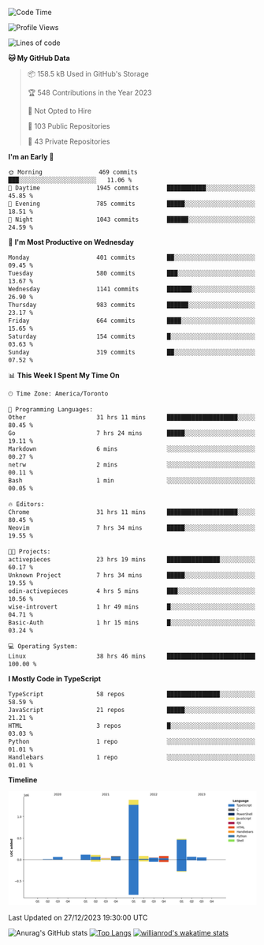 <!--START_SECTION:waka-->
![Code Time](http://img.shields.io/badge/Code%20Time-984%20hrs%203%20mins-blue)

![Profile Views](http://img.shields.io/badge/Profile%20Views-1-blue)

![Lines of code](https://img.shields.io/badge/From%20Hello%20World%20I%27ve%20Written-2.6%20million%20lines%20of%20code-blue)

**🐱 My GitHub Data** 

> 📦 158.5 kB Used in GitHub's Storage 
 > 
> 🏆 548 Contributions in the Year 2023
 > 
> 🚫 Not Opted to Hire
 > 
> 📜 103 Public Repositories 
 > 
> 🔑 43 Private Repositories 
 > 
**I'm an Early 🐤** 

```text
🌞 Morning                469 commits         ███░░░░░░░░░░░░░░░░░░░░░░   11.06 % 
🌆 Daytime                1945 commits        ███████████░░░░░░░░░░░░░░   45.85 % 
🌃 Evening                785 commits         █████░░░░░░░░░░░░░░░░░░░░   18.51 % 
🌙 Night                  1043 commits        ██████░░░░░░░░░░░░░░░░░░░   24.59 % 
```
📅 **I'm Most Productive on Wednesday** 

```text
Monday                   401 commits         ██░░░░░░░░░░░░░░░░░░░░░░░   09.45 % 
Tuesday                  580 commits         ███░░░░░░░░░░░░░░░░░░░░░░   13.67 % 
Wednesday                1141 commits        ███████░░░░░░░░░░░░░░░░░░   26.90 % 
Thursday                 983 commits         ██████░░░░░░░░░░░░░░░░░░░   23.17 % 
Friday                   664 commits         ████░░░░░░░░░░░░░░░░░░░░░   15.65 % 
Saturday                 154 commits         █░░░░░░░░░░░░░░░░░░░░░░░░   03.63 % 
Sunday                   319 commits         ██░░░░░░░░░░░░░░░░░░░░░░░   07.52 % 
```


📊 **This Week I Spent My Time On** 

```text
🕑︎ Time Zone: America/Toronto

💬 Programming Languages: 
Other                    31 hrs 11 mins      ████████████████████░░░░░   80.45 % 
Go                       7 hrs 24 mins       █████░░░░░░░░░░░░░░░░░░░░   19.11 % 
Markdown                 6 mins              ░░░░░░░░░░░░░░░░░░░░░░░░░   00.27 % 
netrw                    2 mins              ░░░░░░░░░░░░░░░░░░░░░░░░░   00.11 % 
Bash                     1 min               ░░░░░░░░░░░░░░░░░░░░░░░░░   00.05 % 

🔥 Editors: 
Chrome                   31 hrs 11 mins      ████████████████████░░░░░   80.45 % 
Neovim                   7 hrs 34 mins       █████░░░░░░░░░░░░░░░░░░░░   19.55 % 

🐱‍💻 Projects: 
activepieces             23 hrs 19 mins      ███████████████░░░░░░░░░░   60.17 % 
Unknown Project          7 hrs 34 mins       █████░░░░░░░░░░░░░░░░░░░░   19.55 % 
odin-activepieces        4 hrs 5 mins        ███░░░░░░░░░░░░░░░░░░░░░░   10.56 % 
wise-introvert           1 hr 49 mins        █░░░░░░░░░░░░░░░░░░░░░░░░   04.71 % 
Basic-Auth               1 hr 15 mins        █░░░░░░░░░░░░░░░░░░░░░░░░   03.24 % 

💻 Operating System: 
Linux                    38 hrs 46 mins      █████████████████████████   100.00 % 
```

**I Mostly Code in TypeScript** 

```text
TypeScript               58 repos            ███████████████░░░░░░░░░░   58.59 % 
JavaScript               21 repos            █████░░░░░░░░░░░░░░░░░░░░   21.21 % 
HTML                     3 repos             █░░░░░░░░░░░░░░░░░░░░░░░░   03.03 % 
Python                   1 repo              ░░░░░░░░░░░░░░░░░░░░░░░░░   01.01 % 
Handlebars               1 repo              ░░░░░░░░░░░░░░░░░░░░░░░░░   01.01 % 
```



**Timeline**

![Lines of Code chart](https://raw.githubusercontent.com/wise-introvert/wise-introvert/master/assets/bar_graph.png)


 Last Updated on 27/12/2023 19:30:00 UTC
<!--END_SECTION:waka-->

![Anurag's GitHub stats](https://github-readme-stats.vercel.app/api?username=wise-introvert&count_private=true&show_icons=true)
[![Top Langs](https://github-readme-stats.vercel.app/api/top-langs/?username=wise-introvert&langs_count=10)](https://github.com/anuraghazra/github-readme-stats)
[![willianrod's wakatime stats](https://github-readme-stats.vercel.app/api/wakatime?username=wiseintrovert)](https://github.com/anuraghazra/github-readme-stats)
